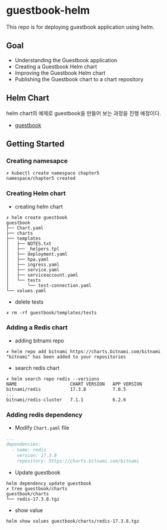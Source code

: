 # guestbook-helm
This repo is for deploying guestbook application using helm.


## Goal
- Understanding the Guestbook application
- Creating a Guestbook Helm chart
- Improving the Guestbook Helm chart
- Publishing the Guestbook chart to a chart repository



## Helm Chart
helm chart의 예제로 guestbook을 만들어 보는 과정을 진행 예정이다.
- [guestbook](https://github.com/PacktPublishing/-Learn-Helm/tree/master/helm-charts/charts/guestbook)


## Getting Started


### Creating namesapce
```
✗ kubectl create namespace chapter5
namespace/chapter5 created
```

### Creating Helm chart
- creating helm chart
```
✗ helm create guestbook
guestbook
├── Chart.yaml
├── charts
├── templates
│   ├── NOTES.txt
│   ├── _helpers.tpl
│   ├── deployment.yaml
│   ├── hpa.yaml
│   ├── ingress.yaml
│   ├── service.yaml
│   ├── serviceaccount.yaml
│   └── tests
│       └── test-connection.yaml
└── values.yaml
```

- delete tests
```
✗ rm -rf guestbook/templates/tests
```

### Adding a Redis chart
- adding bitnami repo
```
✗ helm repo add bitnami https://charts.bitnami.com/bitnami
"bitnami" has been added to your repositories
```

- search redis chart
```
✗ helm search repo redis --versions
NAME                    CHART VERSION   APP VERSION
bitnami/redis           17.3.8          7.0.5
...
bitnami/redis-cluster   7.1.1           6.2.6
```

### Adding redis dependency

- Modify `Chart.yaml` file
```Chart.yaml
...
dependencies:
  - name: redis
    version: 17.3.8
    repository: https://charts.bitnami.com/bitnami
```

- Update guestbook
```
helm dependency update guestbook
✗ tree guestbook/charts
guestbook/charts
└── redis-17.3.8.tgz
```

- show value
```
helm show values guestbook/charts/redis-17.3.8.tgz
```
